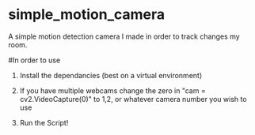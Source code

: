 # simple_motion_camera
A simple motion detection camera I made in order to track changes my room.

#In order to use

1. Install the dependancies (best on a virtual environment)

2. If you have multiple webcams change the zero in "cam = cv2.VideoCapture(0)" to 1,2, or whatever camera number you wish to use

3. Run the Script!
